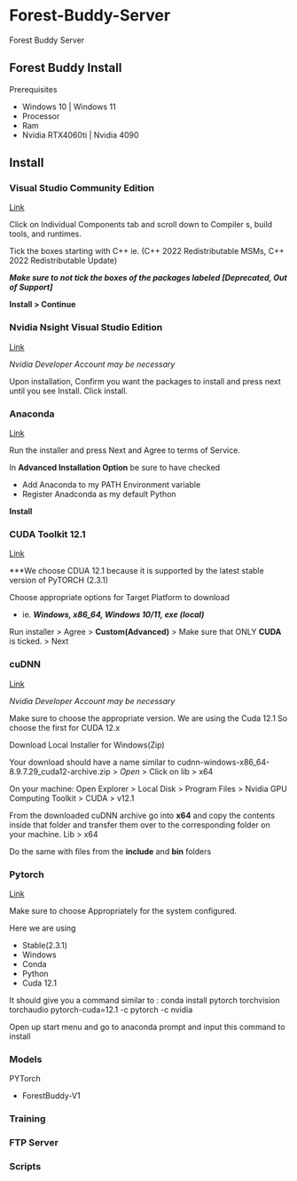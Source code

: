 # Forest-Buddy-Server
Forest Buddy Server 

## Forest Buddy Install 
Prerequisites
- Windows 10 | Windows 11
- Processor
- Ram
- Nvidia RTX4060ti | Nvidia 4090

## Install


### Visual Studio Community Edition 
[Link](https://visualstudio.microsoft.com/thank-you-downloading-visual-studio/?sku=Community&channel=Release&version=VS2022&source=VSLandingPage&passive=false&cid=2030)

Click on Individual Components tab and scroll down to Compiler s, build tools, and runtimes.

Tick the boxes starting with C++ ie. (C++ 2022 Redistributable MSMs, C++ 2022 Redistributable Update)

**_Make sure to not tick the boxes of the packages labeled [Deprecated, Out of Support]_**

**Install >  Continue**


### Nvidia Nsight Visual Studio Edition 
[Link](https://developer.nvidia.com/nsight-visual-studio-edition)

*Nvidia Developer Account may be necessary*

Upon installation, Confirm you want the packages to install and press next until you see  Install. Click install.


### Anaconda
[Link](https://www.anaconda.com/download/success)

Run the installer and press Next and Agree to terms of Service.

In **Advanced Installation Option** be sure to have checked 
- Add Anaconda to my PATH Environment variable
- Register Anadconda as my default Python

**Install**



### CUDA Toolkit  12.1
[Link](https://developer.nvidia.com/cuda-12-1-0-download-archive)


***We choose CDUA 12.1 because it is supported by the latest stable version of PyTORCH (2.3.1)


Choose appropriate options for Target Platform to download
- ie. ***Windows, x86_64, Windows 10/11, exe (local)*** 

Run installer > Agree > **Custom(Advanced)** > Make sure that ONLY **CUDA** is ticked. > Next 


### cuDNN
[Link](https://developer.nvidia.com/rdp/cudnn-archive)

*Nvidia Developer Account may be necessary*

Make sure to choose the appropriate version. We are using the Cuda 12.1 So choose the first for CUDA 12.x  

Download Local Installer for Windows(Zip)

Your download should have a name similar to cudnn-windows-x86_64-8.9.7.29_cuda12-archive.zip > *Open* > Click on lib > x64

On your machine: Open Explorer > Local Disk > Program Files > Nvidia GPU Computing Toolkit > CUDA > v12.1 

From the downloaded cuDNN archive go into **x64** and copy the contents inside that folder and transfer them over to the corresponding folder on your machine. Lib > x64

Do the same with files from the **include** and **bin** folders


### Pytorch
[Link](https://pytorch.org/get-started/locally/)

Make sure to choose Appropriately for the system configured. 

Here we are using 
- Stable(2.3.1)
- Windows
- Conda
- Python
- Cuda 12.1

It should give you a command similar to :  conda install pytorch torchvision torchaudio pytorch-cuda=12.1 -c pytorch -c nvidia

Open up start menu and go to anaconda prompt and input this command to install



### Models
  PYTorch 
 - ForestBuddy-V1
   
### Training 


### FTP Server

### Scripts 
